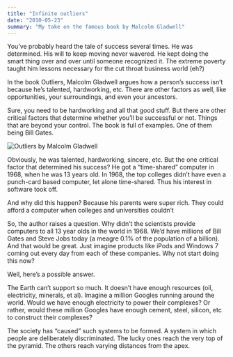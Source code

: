 ```yaml
---
title: "Infinite outliers"
date: "2010-05-23"
summary: "My take on the famous book by Malcolm Gladwell"
---
```

You’ve probably heard the tale of success several times. He was determined. His will to keep moving never wavered. He kept doing the smart thing over and over until someone recognized it. The extreme poverty taught him lessons necessary for the cut throat business world (eh?)

In the book Outliers, Malcolm Gladwell argues how a person’s success isn’t because he’s talented, hardworking, etc. There are other factors as well, like opportunities, your surroundings, and even your ancestors.

Sure, you need to be hardworking and all that good stuff. But there are other critical factors that determine whether you’ll be successful or not. Things that are beyond your control. The book is full of examples. One of them being Bill Gates.

![Outliers by Malcolm Gladwell](/images/outliers.jpg)

Obviously, he was talented, hardworking, sincere, etc. But the one critical factor that determined his success? He got a “time-shared” computer in 1968, when he was 13 years old. In 1968, the top colleges didn’t have even a punch-card based computer, let alone time-shared. Thus his interest in software took off.

And why did this happen? Because his parents were super rich. They could afford a computer when colleges and universities couldn’t

So, the author raises a question. Why didn’t the scientists provide computers to all 13 year olds in the world in 1968. We’d have millions of Bill Gates and Steve Jobs today (a meagre 0.1% of the population of a billion). And that would be great. Just imagine products like iPods and Windows 7 coming out every day from each of these companies. Why not start doing this now?

Well, here’s a possible answer.

The Earth can’t support so much. It doesn’t have enough resources (oil, electricity, minerals, et al). Imagine a million Googles running around the world. Would we have enough electricity to power their complexes? Or rather, would these million Googles have enough cement, steel, silicon, etc to construct their complexes?

The society has “caused” such systems to be formed. A system in which people are deliberately discriminated. The lucky ones reach the very top of the pyramid. The others reach varying distances from the apex.
